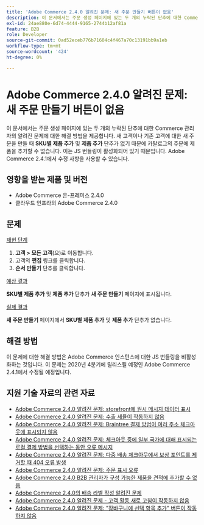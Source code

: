 ```yaml
---
title: 'Adobe Commerce 2.4.0 알려진 문제: 새 주문 만들기 버튼이 없음'
description: 이 문서에서는 주문 생성 페이지에 있는 두 개의 누락된 단추에 대한 Commerce 관리자의 알려진 문제에 대한 해결 방법을 제공합니다. 신규 또는 기존 고객에 대한 신규 주문을 생성할 때 **SKU별 제품 추가** 및 **제품 추가** 버튼이 누락되어 카탈로그의 주문에 제품을 추가할 수 없습니다. 이는 JS 번들링이 활성화되어 있기 때문입니다. Adobe Commerce 2.4.1에서 수정 사항을 사용할 수 있습니다.
exl-id: 24ae880e-6d74-4444-9165-2744b12af81a
feature: B2B
role: Developer
source-git-commit: 0ad52eceb776b71604c4f467a70c13191bb9a1eb
workflow-type: tm+mt
source-wordcount: '424'
ht-degree: 0%

---
```


# Adobe Commerce 2.4.0 알려진 문제: 새 주문 만들기 버튼이 없음

이 문서에서는 주문 생성 페이지에 있는 두 개의 누락된 단추에 대한 Commerce 관리자의 알려진 문제에 대한 해결 방법을 제공합니다. 새 고객이나 기존 고객에 대한 새 주문을 만들 때 **SKU별 제품 추가** 및 **제품 추가** 단추가 없기 때문에 카탈로그의 주문에 제품을 추가할 수 없습니다. 이는 JS 번들링이 활성화되어 있기 때문입니다. Adobe Commerce 2.4.1에서 수정 사항을 사용할 수 있습니다.

## 영향을 받는 제품 및 버전

* Adobe Commerce 온-프레미스 2.4.0
* 클라우드 인프라의 Adobe Commerce 2.4.0

## 문제

<u>재현 단계</u>

1. **고객 > 모든 고객**(으)로 이동합니다.
1. 고객의 **편집** 링크를 클릭합니다.
1. **순서 만들기** 단추를 클릭합니다.

<u>예상 결과</u>

**SKU별 제품 추가** 및 **제품 추가** 단추가 **새 주문 만들기** 페이지에 표시됩니다.

<u>실제 결과</u>

**새 주문 만들기** 페이지에서 **SKU별 제품 추가** 및 **제품 추가** 단추가 없습니다.

## 해결 방법

이 문제에 대한 해결 방법은 Adobe Commerce 인스턴스에 대한 JS 번들링을 비활성화하는 것입니다. 이 문제는 2020년 4분기에 릴리스될 예정인 Adobe Commerce 2.4.1에서 수정될 예정입니다.

## 지원 기술 자료의 관련 자료

* [Adobe Commerce 2.4.0 알려진 문제: storefront에 원시 메시지 데이터 표시](/help/troubleshooting/storefront/magento-2-4-0-issue-storefront-raw-message-data-display.md)
* [Adobe Commerce 2.4.0 알려진 문제: 수출 세율이 작동하지 않음](/help/troubleshooting/miscellaneous/magento-2-4-0-known-issue-export-tax-rates-does-not-work.md)
* [Adobe Commerce 2.4.0 알려진 문제: Braintree 결제 방법이 여러 주소 체크아웃에 표시되지 않음](/help/troubleshooting/payments/magento-2-4-0-braintree-not-in-multiple-addresses-checkout.md)
* [Adobe Commerce 2.4.0 알려진 문제: 체크아웃 중에 일부 국가에 대해 표시되는 로컬 결제 방법을 선택하는 동안 오류 메시지](/help/troubleshooting/payments/magento-2-4-0-checkout-error-selecting-local-payments.md)
* [Adobe Commerce 2.4.0 알려진 문제: 다중 배송 체크아웃에서 보상 포인트를 제거할 때 404 오류 발생](/help/troubleshooting/storefront/magento-2-4-0-404-error-removing-rewards-points-on-multi-shipping-checkout.md)
* [Adobe Commerce 2.4.0 알려진 문제: 주문 표시 오류](/help/troubleshooting/storefront/magento-2-4-0-known-issue-orders-display-error.md)
* [Adobe Commerce 2.4.0 B2B 관리자가 구성 가능한 제품을 견적에 추가할 수 없음](/help/troubleshooting/miscellaneous/magento-2-4-0-b2b-admin-can-t-add-configurable-product-to-quote.md)
* [Adobe Commerce 2.4.0의 배송 라벨 작성 알려진 문제](/help/troubleshooting/known-issues-patches-attached/shipping-labels-creation-known-issue-in-magento-2-4-0.md)
* [Adobe Commerce 2.4.0 알려진 문제 - 고객 활동 새로 고침이 작동하지 않음](/help/troubleshooting/miscellaneous/magento-2-4-0-refresh-on-customer-activities-does-not-work.md)
* [Adobe Commerce 2.4.0 알려진 문제: &quot;장바구니에 선택 항목 추가&quot; 버튼이 작동하지 않음](/help/troubleshooting/miscellaneous/magento-2-4-0-add-selections-to-my-cart-does-not-work.md)
